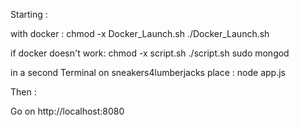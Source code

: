 Starting :

  with docker :
    chmod -x Docker_Launch.sh
    ./Docker_Launch.sh

  if docker doesn't work: 
    chmod -x script.sh
    ./script.sh
    sudo mongod

  in a second Terminal on sneakers4lumberjacks place :
    node app.js

Then :

Go on http://localhost:8080
